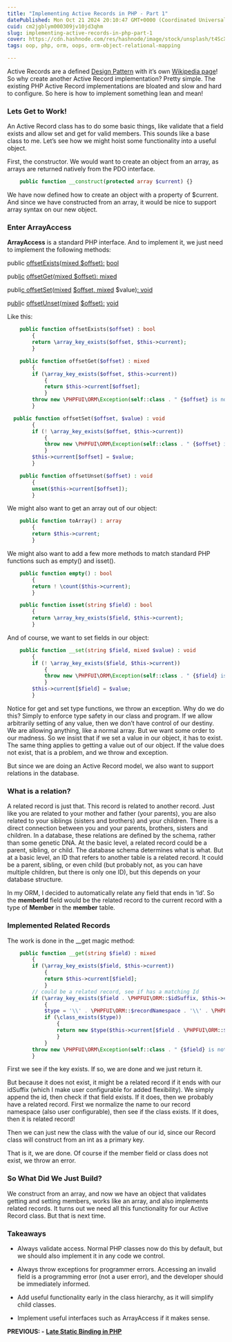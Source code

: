 ```yaml
---
title: "Implementing Active Records in PHP - Part 1"
datePublished: Mon Oct 21 2024 20:10:47 GMT+0000 (Coordinated Universal Time)
cuid: cm2jgblym000309jv10jd3qhm
slug: implementing-active-records-in-php-part-1
cover: https://cdn.hashnode.com/res/hashnode/image/stock/unsplash/t4ScXt5nVOc/upload/6cbc3869a5f602f7081bd847ab4be203.jpeg
tags: oop, php, orm, oops, orm-object-relational-mapping

---
```


Active Records are a defined [Design Pattern](https://en.wikipedia.org/wiki/Software_design_pattern) with it’s own [Wikipedia page](https://en.wikipedia.org/wiki/Active_record_pattern)! So why create another Active Record implementation? Pretty simple. The existing PHP Active Record implementations are bloated and slow and hard to configure. So here is how to implement something lean and mean!

### Lets Get to Work!

An Active Record class has to do some basic things, like validate that a field exists and allow set and get for valid members. This sounds like a base class to me. Let’s see how we might hoist some functionality into a useful object.

First, the constructor. We would want to create an object from an array, as arrays are returned natively from the PDO interface.

```php
	public function __construct(protected array $current) {}
```

We have now defined how to create an object with a property of $current. And since we have constructed from an array, it would be nice to support array syntax on our new object.

### Enter ArrayAccess

**ArrayAccess** is a standard PHP interface. And to implement it, we just need to implement the following methods:

public [offsetExists](https://www.php.net/manual/en/arrayaccess.offsetexists.php)([mixe](https://www.php.net/manual/en/language.types.mixed.php)[d $off](https://www.php.net/manual/en/arrayaccess.offsetexists.php)[set):](https://www.php.net/manual/en/language.types.mixed.php) [bool](https://www.php.net/manual/en/language.types.boolean.php)

pub[lic](https://www.php.net/manual/en/language.types.boolean.php) [offsetGet](https://www.php.net/manual/en/arrayaccess.offsetget.php)([mix](https://www.php.net/manual/en/language.types.mixed.php)[ed $](https://www.php.net/manual/en/arrayaccess.offsetget.php)[offset](https://www.php.net/manual/en/arrayaccess.offsetexists.php)[): mi](https://www.php.net/manual/en/language.types.mixed.php)[x](https://www.php.net/manual/en/arrayaccess.offsetexists.php)[ed](https://www.php.net/manual/en/language.types.mixed.php)

publi[c of](https://www.php.net/manual/en/language.types.boolean.php)[fsetSet](https://www.php.net/manual/en/arrayaccess.offsetset.php)([mi](https://www.php.net/manual/en/language.types.mixed.php)[xed](https://www.php.net/manual/en/arrayaccess.offsetset.php) [$](https://www.php.net/manual/en/arrayaccess.offsetget.php)[offset](https://www.php.net/manual/en/arrayaccess.offsetexists.php)[, mix](https://www.php.net/manual/en/language.types.mixed.php)[e](https://www.php.net/manual/en/arrayaccess.offsetexists.php)[d](https://www.php.net/manual/en/language.types.mixed.php) $value)[: vo](https://www.php.net/manual/en/language.types.boolean.php)[id](https://www.php.net/manual/en/language.types.void.php)

p[ubli](https://www.php.net/manual/en/language.types.void.php)c [o](https://www.php.net/manual/en/arrayaccess.offsetunset.php)[f](https://www.php.net/manual/en/arrayaccess.offsetset.php)[fsetUnset](https://www.php.net/manual/en/arrayaccess.offsetget.php)([m](https://www.php.net/manual/en/language.types.mixed.php)[ixed](https://www.php.net/manual/en/arrayaccess.offsetunset.php) [$offset](https://www.php.net/manual/en/arrayaccess.offsetexists.php)[):](https://www.php.net/manual/en/language.types.mixed.php) [v](https://www.php.net/manual/en/arrayaccess.offsetexists.php)[oid](https://www.php.net/manual/en/language.types.void.php)

Like this:

```php
	public function offsetExists($offset) : bool
		{
		return \array_key_exists($offset, $this->current);
		}

	public function offsetGet($offset) : mixed
		{
		if (\array_key_exists($offset, $this->current))
			{
			return $this->current[$offset];
			}
		throw new \PHPFUI\ORM\Exception(self::class . " {$offset} is not defined");
		}

  public function offsetSet($offset, $value) : void
		{
		if (! \array_key_exists($offset, $this->current))
			{
			throw new \PHPFUI\ORM\Exception(self::class . " {$offset} is not defined");
			}
		$this->current[$offset] = $value;
		}

	public function offsetUnset($offset) : void
		{
		unset($this->current[$offset]);
		}
```

We might also want to get an array out of our object:

```php
	public function toArray() : array
		{
		return $this->current;
		}
```

We might also want to add a few more methods to match standard PHP functions such as empty() and isset().

```php
	public function empty() : bool
		{
		return ! \count($this->current);
		}

	public function isset(string $field) : bool
		{
		return \array_key_exists($field, $this->current);
		}
```

And of course, we want to set fields in our object:

```php
	public function __set(string $field, mixed $value) : void
		{
		if (! \array_key_exists($field, $this->current))
			{
			throw new \PHPFUI\ORM\Exception(self::class . " {$field} is not defined");
			}
		$this->current[$field] = $value;
		}
```

Notice for get and set type functions, we throw an exception. Why do we do this? Simply to enforce type safety in our class and program. If we allow arbitrarily setting of any value, then we don’t have control of our destiny. We are allowing anything, like a normal array. But we want some order to our madness. So we insist that if we set a value in our object, it has to exist. The same thing applies to getting a value out of our object. If the value does not exist, that is a problem, and we throw and exception.

But since we are doing an Active Record model, we also want to support relations in the database.

### What is a relation?

A related record is just that. This record is related to another record. Just like you are related to your mother and father (your parents), you are also related to your siblings (sisters and brothers) and your children. There is a direct connection between you and your parents, brothers, sisters and children. In a database, these relations are defined by the schema, rather than some genetic DNA. At the basic level, a related record could be a parent, sibling, or child. The database schema determines what is what. But at a basic level, an ID that refers to another table is a related record. It could be a parent, sibling, or even child (but probably not, as you can have multiple children, but there is only one ID), but this depends on your database structure.

In my ORM, I decided to automatically relate any field that ends in ‘Id’. So the **memberId** field would be the related record to the current record with a type of **Member** in the **member** table.

### Implemented Related Records

The work is done in the \_\_get magic method:

```php
	public function __get(string $field) : mixed
		{
		if (\array_key_exists($field, $this->current))
			{
			return $this->current[$field];
			}
		// could be a related record, see if has a matching Id
		if (\array_key_exists($field . \PHPFUI\ORM::$idSuffix, $this->current))
			{
			$type = '\\' . \PHPFUI\ORM::$recordNamespace . '\\' . \PHPFUI\ORM::getBaseClassName($field);
			if (\class_exists($type))
				{
				return new $type($this->current[$field . \PHPFUI\ORM::$idSuffix]);
				}
			}
		throw new \PHPFUI\ORM\Exception(self::class . " {$field} is not a valid field");
		}
```

First we see if the key exists. If so, we are done and we just return it.

But because it does not exist, it might be a related record if it ends with our idSuffix (which I make user configurable for added flexibility). We simply append the id, then check if that field exists. If it does, then we probably have a related record. First we normalize the name to our record namespace (also user configurable), then see if the class exists. If it does, then it is related record!

Then we can just new the class with the value of our id, since our Record class will construct from an int as a primary key.

That is it, we are done. Of course if the member field or class does not exist, we throw an error.

### So What Did We Just Build?

We construct from an array, and now we have an object that validates getting and setting members, works like an array, and also implements related records. It turns out we need all this functionality for our Active Record class. But that is next time.

### Takeaways

* Always validate access. Normal PHP classes now do this by default, but we should also implement it in any code we control.
    
* Always throw exceptions for programmer errors. Accessing an invalid field is a programming error (not a user error), and the developer should be immediately informed.
    
* Add useful functionality early in the class hierarchy, as it will simplify child classes.
    
* Implement useful interfaces such as ArrayAccess if it makes sense.
    

**PREVIOUS: -** [**Late Static Binding in PHP**](https://blog.phpfui.com/late-static-binding-in-php)
